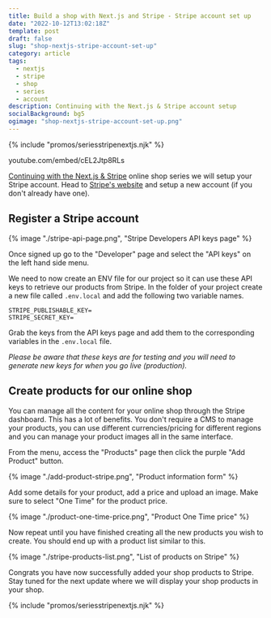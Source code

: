 ```yaml
---
title: Build a shop with Next.js and Stripe - Stripe account set up
date: "2022-10-12T13:02:18Z"
template: post
draft: false
slug: "shop-nextjs-stripe-account-set-up"
category: article
tags:
  - nextjs
  - stripe
  - shop
  - series
  - account
description: Continuing with the Next.js & Stripe account setup
socialBackground: bg5
ogimage: "shop-nextjs-stripe-account-set-up.png"
---
```


{% include "promos/seriesstripenextjs.njk" %}

youtube.com/embed/cEL2Jtp8RLs

[Continuing with the Next.js & Stripe](https://andrewford.co.nz/articles/shop-nextjs-stripe-introduction/) online shop series we will setup your Stripe account. Head to [Stripe's website](https://dashboard.stripe.com/register) and setup a new account (if you don't already have one).

## Register a Stripe account

{% image "./stripe-api-page.png", "Stripe Developers API keys page" %}

Once signed up go to the "Developer" page and select the "API keys" on the left hand side menu.

We need to now create an ENV file for our project so it can use these API keys to retrieve our products from Stripe. In the folder of your project create a new file called `.env.local` and add the following two variable names.

```env
STRIPE_PUBLISHABLE_KEY=
STRIPE_SECRET_KEY=
```

Grab the keys from the API keys page and add them to the corresponding variables in the `.env.local` file.

_Please be aware that these keys are for testing and you will need to generate new keys for when you go live (production)._

## Create products for our online shop

You can manage all the content for your online shop through the Stripe dashboard. This has a lot of benefits. You don't require a CMS to manage your products, you can use different currencies/pricing for different regions and you can manage your product images all in the same interface.

From the menu, access the "Products" page then click the purple "Add Product" button.

{% image "./add-product-stripe.png", "Product information form" %}

Add some details for your product, add a price and upload an image. Make sure to select "One Time" for the product price.

{% image "./product-one-time-price.png", "Product One Time price" %}

Now repeat until you have finished creating all the new products you wish to create. You should end up with a product list similar to this.

{% image "./stripe-products-list.png", "List of products on Stripe" %}

Congrats you have now successfully added your shop products to Stripe. Stay tuned for the next update where we will display your shop products in your shop.

{% include "promos/seriesstripenextjs.njk" %}
